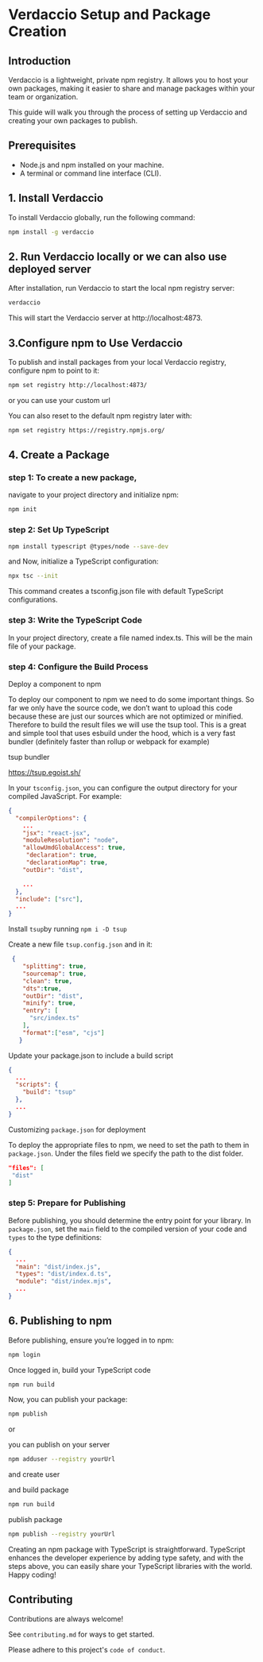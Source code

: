 # Verdaccio Setup and Package Creation

## Introduction

Verdaccio is a lightweight, private npm registry. It allows you to host your own packages, making it easier to share and manage packages within your team or organization.

This guide will walk you through the process of setting up Verdaccio and creating your own packages to publish.

## Prerequisites

- Node.js and npm installed on your machine.
- A terminal or command line interface (CLI).

## 1. Install Verdaccio

To install Verdaccio globally, run the following command:

```bash
npm install -g verdaccio
```

## 2. Run Verdaccio locally  or we can also use deployed server

After installation, run Verdaccio to start the local npm registry server:

```bash
verdaccio
```

This will start the Verdaccio server at http://localhost:4873.

## 3.Configure npm to Use Verdaccio
To publish and install packages from your local Verdaccio registry, configure npm to point to it:

```bash
npm set registry http://localhost:4873/ 
```
or you can use your custom url

You can also reset to the default npm registry later with:

```bash
npm set registry https://registry.npmjs.org/
```

## 4. Create a Package

### step 1: To create a new package, 

navigate to your project directory and initialize npm:

```bash
npm init
```

### step 2: Set Up TypeScript

```bash
npm install typescript @types/node --save-dev
```

and Now, initialize a TypeScript configuration:

```bash
npx tsc --init
```

This command creates a tsconfig.json file with default TypeScript configurations.

### step 3: Write the TypeScript Code

In your project directory, create a file named index.ts. This will be the main file of your package.

### step 4: Configure the Build Process
Deploy a component to npm

To deploy our component to npm we need to do some important things. So far we only have the source code, we don’t want to upload this code because these are just our sources which are not optimized or minified. Therefore to build the result files we will use the tsup tool. This is a great and simple tool that uses esbuild under the hood, which is a very fast bundler (definitely faster than rollup or webpack for example)

tsup bundler

https://tsup.egoist.sh/

In your `tsconfig.json`, you can configure the output directory for your compiled JavaScript. For example:


```json
{
  "compilerOptions": {
    ...
    "jsx": "react-jsx", 
    "moduleResolution": "node",
    "allowUmdGlobalAccess": true,
     "declaration": true,                            
     "declarationMap": true,   
    "outDir": "dist",

    ...
  },
  "include": ["src"],
  ...
}
```

Install `tsup`by running `npm i -D tsup`

Create a new file `tsup.config.json` and in it:

```json
 {
    "splitting": true,
    "sourcemap": true,
    "clean": true,
    "dts":true,
    "outDir": "dist",
    "minify": true,
    "entry": [
      "src/index.ts"
    ],
    "format":["esm", "cjs"]
   }
```

Update your package.json to include a build script

```json
{
  ...
  "scripts": {
    "build": "tsup"
  },
  ...
}
```

Customizing `package.json` for deployment

To deploy the appropriate files to npm, we need to set the path to them in `package.json`. Under the files field we specify the path to the dist folder.

```json
"files": [
 "dist"
]
```

### step 5: Prepare for Publishing
Before publishing, you should determine the entry point for your library. In `package.json`, set the `main` field to the compiled version of your code and `types` to the type definitions:

```json
{
  ...
  "main": "dist/index.js",
  "types": "dist/index.d.ts",
  "module": "dist/index.mjs",
  ...
}
```


## 6. Publishing to npm

Before publishing, ensure you’re logged in to npm:

```bash
npm login
```
Once logged in, build your TypeScript code

```bash
npm run build
```
Now, you can publish your package:

```bash
npm publish
```

or

you can publish on your server

```bash
npm adduser --registry yourUrl
```

and create user

and build package
```bash
npm run build
```

publish package

```bash
npm publish --registry yourUrl
```

Creating an npm package with TypeScript is straightforward. TypeScript enhances the developer experience by adding type safety, and with the steps above, you can easily share your TypeScript libraries with the world. Happy coding!

## Contributing

Contributions are always welcome!

See `contributing.md` for ways to get started.

Please adhere to this project's `code of conduct`.
